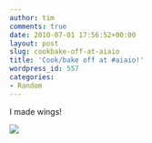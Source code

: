 ```yaml
---
author: tim
comments: true
date: 2010-07-01 17:56:52+00:00
layout: post
slug: cookbake-off-at-aiaio
title: 'Cook/bake off at #aiaio!'
wordpress_id: 557
categories:
- Random
---
```


I made wings!

[![](http://timbroder.com/wp-content/uploads/2010/07/IMAG0109-178x300.jpg)](http://timbroder.com/wp-content/uploads/2010/07/IMAG0109.jpg)
